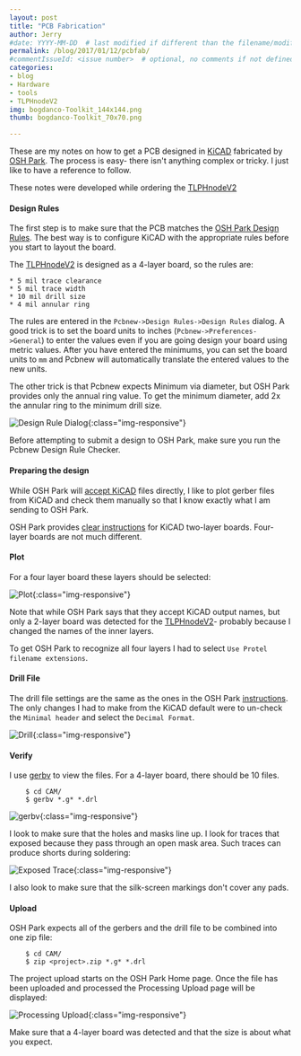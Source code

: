 ```yaml
---
layout: post
title: "PCB Fabrication"
author: Jerry
#date: YYYY-MM-DD  # last modified if different than the filename/modification time
permalink: /blog/2017/01/12/pcbfab/
#commentIssueId: <issue number>  # optional, no comments if not defined
categories:
- blog
- Hardware
- tools
- TLPHnodeV2
img: bogdanco-Toolkit_144x144.png
thumb: bogdanco-Toolkit_70x70.png

---
```


These are my notes on how to get a PCB designed in [KiCAD][kicad] fabricated by
[OSH Park][OSH]. The process is easy- there isn't anything complex or tricky. I
just like to have a reference to follow.

These notes were developed while ordering the
[TLPHnodeV2][node]

[kicad]: http://kicad-pcb.org/
[node]: /component/tlphnodeV2/
[OSH]: https://oshpark.com/

<!--more-->

#### Design Rules
The first step is to make sure that the PCB matches the [OSH Park Design
Rules](http://docs.oshpark.com/services/). The best way is to configure
KiCAD with the appropriate rules before you start to layout the board.

The [TLPHnodeV2][node] is designed as a 4-layer board, so the rules are:

    * 5 mil trace clearance
    * 5 mil trace width
    * 10 mil drill size
    * 4 mil annular ring

The rules are entered in the `Pcbnew->Design Rules->Design Rules` dialog.
A good trick is to set the board units to inches
(`Pcbnew->Preferences->General`) to enter the values even if you are going
design your board using metric values. After you have entered the
minimums, you can set the board units to `mm` and Pcbnew will
automatically translate the entered values to the new units.

The other trick is that Pcbnew expects Minimum via diameter, but OSH
Park provides only the annual ring value. To get the minimum diameter,
add 2x the annular ring to the minimum drill size.

![Design Rule Dialog](/assets/img/blog/4LayerDesignRules.png){:class="img-responsive"}

Before attempting to submit a design to OSH Park, make sure you run the
Pcbnew Design Rule Checker.

#### Preparing the design
While OSH Park will [accept KiCAD][OSH_Docs_kicad] files directly,
I like to plot gerber files from KiCAD and check them manually so that I
know exactly what I am sending to OSH Park.

OSH Park provides [clear instructions][OSH_Docs_kicad] for KiCAD two-layer boards.
Four-layer boards are not much different.

[OSH_Docs_kicad]: http://docs.oshpark.com/design-tools/kicad/generating-kicad-gerbers/

#### Plot
For a four layer board these layers should be selected:

![Plot](/assets/img/blog/4LayerPlotDialog.png){:class="img-responsive"}

Note that while OSH Park says that they accept KiCAD output names, but only a 2-layer board was detected for the [TLPHnodeV2][node]- probably because I changed the names of the inner layers.

To get OSH Park to recognize all four layers I had to select `Use Protel
filename extensions`.

#### Drill File
The drill file settings are the same as the ones in the OSH Park
[instructions][OSH_Docs_kicad]. The only changes I had to make from the
KiCAD default were to un-check the `Minimal header` and select the
`Decimal Format`.

![Drill](/assets/img/blog/DrillDialog.png){:class="img-responsive"}

#### Verify
I use [gerbv][gerbv] to view the files. For a 4-layer board, there should be 10
files.

        $ cd CAM/
        $ gerbv *.g* *.drl


![gerbv](/assets/img/blog/TLPHnodeV2_gerbv.png){:class="img-responsive"}

I look to make sure that the holes and masks line up. I look for traces
that exposed because they pass through an open mask area. Such traces
can produce shorts during soldering:

![Exposed Trace](/assets/img/blog/ExposedTrace.png){:class="img-responsive"}

I also look to make sure that the silk-screen markings don't cover any pads.

[gerbv]: http://gerbv.geda-project.org/

#### Upload
OSH Park expects all of the gerbers and the drill file to be combined
into one zip file:

        $ cd CAM/
        $ zip <project>.zip *.g* *.drl

The project upload starts on the OSH Park Home page. Once the file has
been uploaded and processed the Processing Upload page will be
displayed:

  ![Processing Upload](/assets/img/blog/UploadProcessing.png){:class="img-responsive"}

Make sure that a 4-layer board was detected and that the size is about
what you expect.



